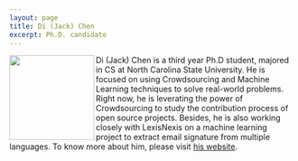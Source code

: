 ```yaml
---
layout: page
title: Di (Jack) Chen
excerpt: Ph.D. candidate
---
```


 
<img align="left" width="150"
src="{{site.url}}/img/jack.jpg">
Di (Jack) Chen is a third year Ph.D student, majored in CS at North Carolina State University. He is focused on using Crowdsourcing and Machine Learning techniques to solve real-world problems. Right now, he is leverating the power of Crowdsourcing to study the contribution process of open source projects. Besides, he is also working closely with LexisNexis on a machine learning project to extract email signature from multiple languages. To know more about him, please visit [his website](http://dichen.me/).

